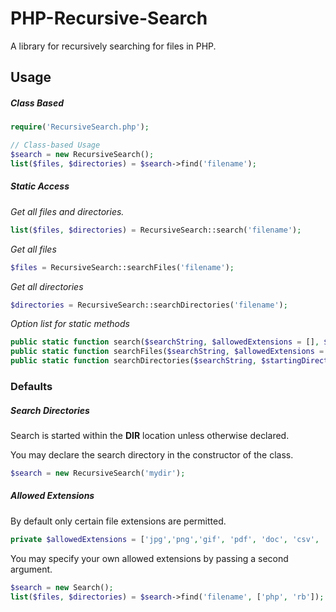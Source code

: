 # PHP-Recursive-Search
A library for recursively searching for files in PHP.

## Usage 

##### Class Based
```PHP
require('RecursiveSearch.php');

// Class-based Usage
$search = new RecursiveSearch();
list($files, $directories) = $search->find('filename');

```
##### Static Access

_Get all files and directories._
```PHP
list($files, $directories) = RecursiveSearch::search('filename');
```
_Get all files_
```PHP
$files = RecursiveSearch::searchFiles('filename');
```

_Get all directories_
```PHP
$directories = RecursiveSearch::searchDirectories('filename');
```

_Option list for static methods_
```PHP
public static function search($searchString, $allowedExtensions = [], $startingDirectory = __DIR__)
public static function searchFiles($searchString, $allowedExtensions = [], $startingDirectory = __DIR__)
public static function searchDirectories($searchString, $startingDirectory = __DIR__)
```

### Defaults

##### Search Directories
Search is started within the __DIR__ location unless otherwise declared.

You may declare the search directory in the constructor of the class.

```PHP
$search = new RecursiveSearch('mydir');
```

##### Allowed Extensions
By default only certain file extensions are permitted.

```PHP
private $allowedExtensions = ['jpg','png','gif', 'pdf', 'doc', 'csv', 'xml', 'json'];

```

You may specify your own allowed extensions by passing a second argument. 

```PHP
$search = new Search();
list($files, $directories) = $search->find('filename', ['php', 'rb']);
```
